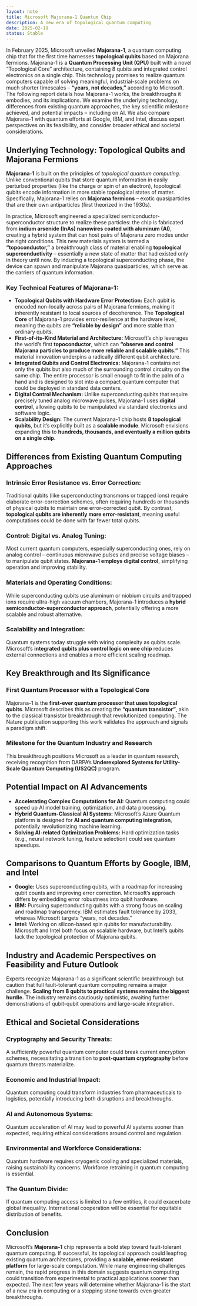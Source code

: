 ```yaml
---
layout: note
title: Microsoft Majorana-1 Quantum Chip
description: A new era of topological quantum computing
date: 2025-02-19
status: Stable
---
```


In February 2025, Microsoft unveiled **Majorana-1**, a quantum computing chip that for the first time harnesses **topological qubits** based on Majorana fermions. Majorana-1 is a **Quantum Processing Unit (QPU)** built with a novel “Topological Core” architecture, containing 8 qubits and integrated control electronics on a single chip. This technology promises to realize quantum computers capable of solving meaningful, industrial-scale problems on much shorter timescales – **“years, not decades,”** according to Microsoft. The following report details how Majorana-1 works, the breakthroughs it embodies, and its implications. We examine the underlying technology, differences from existing quantum approaches, the key scientific milestone achieved, and potential impacts – including on AI. We also compare Majorana-1 with quantum efforts at Google, IBM, and Intel, discuss expert perspectives on its feasibility, and consider broader ethical and societal considerations.

## Underlying Technology: Topological Qubits and Majorana Fermions
**Majorana-1** is built on the principles of *topological quantum computing*. Unlike conventional qubits that store quantum information in easily perturbed properties (like the charge or spin of an electron), topological qubits encode information in more stable topological states of matter. Specifically, Majorana-1 relies on **Majorana fermions** – exotic quasiparticles that are their own antiparticles (first theorized in the 1930s).

In practice, Microsoft engineered a specialized semiconductor-superconductor structure to realize these particles: the chip is fabricated from **indium arsenide (InAs) nanowires coated with aluminum (Al)**, creating a hybrid system that can host pairs of Majorana zero modes under the right conditions. This new materials system is termed a **“topoconductor,”** a breakthrough class of material enabling **topological superconductivity** – essentially a new state of matter that had existed only in theory until now. By inducing a topological superconducting phase, the device can spawn and manipulate Majorana quasiparticles, which serve as the carriers of quantum information.

### Key Technical Features of Majorana-1:
- **Topological Qubits with Hardware Error Protection:** Each qubit is encoded non-locally across pairs of Majorana fermions, making it inherently resistant to local sources of decoherence. The **Topological Core** of Majorana-1 provides error-resilience at the hardware level, meaning the qubits are **“reliable by design”** and more stable than ordinary qubits.
- **First-of-its-Kind Material and Architecture:** Microsoft’s chip leverages the world’s first **topoconductor**, which can **“observe and control Majorana particles to produce more reliable and scalable qubits.”** This material innovation underpins a radically different qubit architecture.
- **Integrated Qubits and Control Electronics:** Majorana-1 contains not only the qubits but also much of the surrounding control circuitry on the same chip. The entire processor is small enough to fit in the palm of a hand and is designed to slot into a compact quantum computer that could be deployed in standard data centers.
- **Digital Control Mechanism:** Unlike superconducting qubits that require precisely tuned analog microwave pulses, Majorana-1 uses **digital control**, allowing qubits to be manipulated via standard electronics and software logic.
- **Scalability Design:** The current Majorana-1 chip hosts **8 topological qubits**, but it’s explicitly built as a **scalable module**. Microsoft envisions expanding this to **hundreds, thousands, and eventually a million qubits on a single chip**.

## Differences from Existing Quantum Computing Approaches
### **Intrinsic Error Resistance vs. Error Correction:**
Traditional qubits (like superconducting transmons or trapped ions) require elaborate error-correction schemes, often requiring hundreds or thousands of physical qubits to maintain one error-corrected qubit. By contrast, **topological qubits are inherently more error-resistant**, meaning useful computations could be done with far fewer total qubits.

### **Control: Digital vs. Analog Tuning:**
Most current quantum computers, especially superconducting ones, rely on analog control – continuous microwave pulses and precise voltage biases – to manipulate qubit states. **Majorana-1 employs digital control**, simplifying operation and improving stability.

### **Materials and Operating Conditions:**
While superconducting qubits use aluminum or niobium circuits and trapped ions require ultra-high vacuum chambers, Majorana-1 introduces a **hybrid semiconductor-superconductor approach**, potentially offering a more scalable and robust alternative.

### **Scalability and Integration:**
Quantum systems today struggle with wiring complexity as qubits scale. Microsoft’s **integrated qubits plus control logic on one chip** reduces external connections and enables a more efficient scaling roadmap.

## Key Breakthrough and Its Significance
### **First Quantum Processor with a Topological Core**
Majorana-1 is the **first-ever quantum processor that uses topological qubits**. Microsoft describes this as creating the **“quantum transistor”**, akin to the classical transistor breakthrough that revolutionized computing. The Nature publication supporting this work validates the approach and signals a paradigm shift.

### **Milestone for the Quantum Industry and Research**
This breakthrough positions Microsoft as a leader in quantum research, receiving recognition from DARPA’s **Underexplored Systems for Utility-Scale Quantum Computing (US2QC)** program.

## Potential Impact on AI Advancements
- **Accelerating Complex Computations for AI:** Quantum computing could speed up AI model training, optimization, and data processing.
- **Hybrid Quantum-Classical AI Systems:** Microsoft’s Azure Quantum platform is designed for **AI and quantum computing integration**, potentially revolutionizing machine learning.
- **Solving AI-related Optimization Problems:** Hard optimization tasks (e.g., neural network tuning, feature selection) could see quantum speedups.

## Comparisons to Quantum Efforts by Google, IBM, and Intel
- **Google:** Uses superconducting qubits, with a roadmap for increasing qubit counts and improving error correction. Microsoft’s approach differs by embedding error robustness into qubit hardware.
- **IBM:** Pursuing superconducting qubits with a strong focus on scaling and roadmap transparency. IBM estimates fault tolerance by 2033, whereas Microsoft targets “years, not decades.”
- **Intel:** Working on silicon-based spin qubits for manufacturability. Microsoft and Intel both focus on scalable hardware, but Intel’s qubits lack the topological protection of Majorana qubits.

## Industry and Academic Perspectives on Feasibility and Future Outlook
Experts recognize Majorana-1 as a significant scientific breakthrough but caution that full fault-tolerant quantum computing remains a major challenge. **Scaling from 8 qubits to practical systems remains the biggest hurdle.** The industry remains cautiously optimistic, awaiting further demonstrations of qubit-qubit operations and large-scale integration.

## Ethical and Societal Considerations
### **Cryptography and Security Threats:**
A sufficiently powerful quantum computer could break current encryption schemes, necessitating a transition to **post-quantum cryptography** before quantum threats materialize.

### **Economic and Industrial Impact:**
Quantum computing could transform industries from pharmaceuticals to logistics, potentially introducing both disruptions and breakthroughs.

### **AI and Autonomous Systems:**
Quantum acceleration of AI may lead to powerful AI systems sooner than expected, requiring ethical considerations around control and regulation.

### **Environmental and Workforce Considerations:**
Quantum hardware requires cryogenic cooling and specialized materials, raising sustainability concerns. Workforce retraining in quantum computing is essential.

### **The Quantum Divide:**
If quantum computing access is limited to a few entities, it could exacerbate global inequality. International cooperation will be essential for equitable distribution of benefits.

## Conclusion
Microsoft’s **Majorana-1** chip represents a bold step toward fault-tolerant quantum computing. If successful, its topological approach could leapfrog existing quantum architectures, providing a **scalable, error-resistant platform** for large-scale computation. While many engineering challenges remain, the rapid progress in this domain suggests quantum computing could transition from experimental to practical applications sooner than expected. The next few years will determine whether Majorana-1 is the start of a new era in computing or a stepping stone towards even greater breakthroughs.
